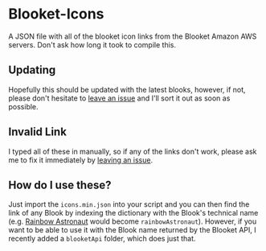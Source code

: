 # Blooket-Icons
A JSON file with all of the blooket icon links from the Blooket Amazon AWS servers. Don't ask how long it took to compile this.
## Updating
Hopefully this should be updated with the latest blooks, however, if not, please don't hesitate to [leave an issue](https://github.com/SorkoPiko/Blooket-Icons/issues/new) and I'll sort it out as soon as possible.
## Invalid Link
I typed all of these in manually, so if any of the links don't work, please ask me to fix it immediately by [leaving an issue](https://github.com/SorkoPiko/Blooket-Icons/issues/new).
## How do I use these?
Just import the `icons.min.json` into your script and you can then find the link of any Blook by indexing the dictionary with the Blook's technical name (e.g. [Rainbow Astronaut](https://blooket.s3.us-east-2.amazonaws.com/blooks/bonus/mysticals/rainbowAstronaut.svg) would become `rainbowAstronaut`).
However, if you want to be able to use it with the Blook name returned by the Blooket API, I recently added a `blooketApi` folder, which does just that.